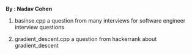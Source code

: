 
**By : Nadav Cohen**

1. basinse.cpp a question from many interviews for software engineer interview questions

2. gradient_descent.cpp a question from hackerrank about gradient_descent